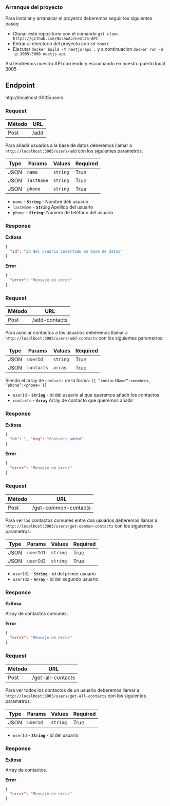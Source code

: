 ### Arranque del proyecto

Para instalar y arranacar el proyecto deberemos seguir los siguientes pasos:
- Clonar este repositorio con el comando `git clone https://github.com/NachoAJ/nestJS-API`
- Entrar al directorio del proyecto con `cd bnext`
- Ejecutar `docker build -t nestjs-api .` y a continuacion `docker run -d -p 3005:3000 nestjs-api`

Asi tendremos nuestro API corriendo y escuchando en nuestro puerto local 3005

## Endpoint

http://localhost:3005/users

### Request

| Método | URL                  |
| ------ | -------------------- |
| Post   | /add                 |

Para añadir usuarios a la base de datos deberemos llamar a `http://localhost:3005/users/add` con los siguientes parametros:

| Type | Params      | Values   | Required |
| ---- | ----------- | -------- | -------- |
| JSON | `name`      | `string` | True     |
| JSON | `lastName`  | `string` | True     |
| JSON | `phone`     | `string` | True     |

- `name` - **`String`** - Nombre dek usuario
- `lastName` - **`String`** Apellido del usuario
- `phone` - **`String`**- Número de teléfono del usuario

### Response

**Exitosa**

```json
{
  "id": "id del usuario insertado en base de datos"
}
```

**Error**

```json
{
  "error": "Mensaje de error"
}
```

### Request

| Método | URL                  |
| ------ | -------------------- |
| Post   | /add-contacts                 |

Para asociar contactos a los usuarios deberemos llamar a `http://localhost:3005/users/add-contacts` con los siguientes parametros:

| Type | Params      | Values   | Required |
| ---- | ----------- | -------- | -------- |
| JSON | `userId`    | `string` | True     |
| JSON | `contacts`  | `array`  | True     |

Siendo el array de `contacts` de la forma: `[{ “contactName”:<nombre>, “phone”:<phone> }]`

- `userId` - **`String`** - id del usuario al que queremos añadir los contactos
- `contacts` - **`Array`** Array de contacto que queremos añadir

### Response

**Exitosa**

```json
{
  "ok": 1, "msg": "Contacts added"
}
```

**Error**

```json
{
  "error": "Mensaje de error"
}
```

### Request

| Método | URL                  |
| ------ | -------------------- |
| Post   | /get-common-contacts                 |

Para ver los contactos comunes entre dos usuarios deberemos llamar a `http://localhost:3005/users/get-common-contacts` con los siguientes parametros:

| Type | Params      | Values   | Required |
| ---- | ----------- | -------- | -------- |
| JSON | `userId1`   | `string` | True     |
| JSON | `userId2`   | `string` | True     |

- `userId1` - **`String`** - id del primer usuario
- `userId2` - **`Array`** - id del segundo usuario

### Response

**Exitosa**

Array de contactos comunes.

**Error**

```json
{
  "error": "Mensaje de error"
}
```

### Request

| Método | URL                  |
| ------ | -------------------- |
| Post   | /get-all-contacts    |

Para ver todos los contactos de un usuario deberemos llamar a `http://localhost:3005/users/get-all-contacts` con los siguientes parametros:

| Type | Params      | Values   | Required |
| ---- | ----------- | -------- | -------- |
| JSON | `userId`   | `string` | True     |

- `userId` - **`String`** - id del usuario

### Response

**Exitosa**

Array de contactos.

**Error**

```json
{
  "error": "Mensaje de error"
}
```
